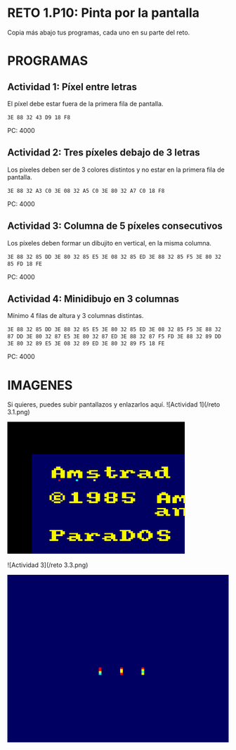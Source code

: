# RETO 1.P10: Pinta por la pantalla
Copia más abajo tus programas, cada uno en su parte del reto.

# PROGRAMAS

## Actividad 1: Píxel entre letras
El píxel debe estar fuera de la primera fila de pantalla.
```
3E 88 32 43 D9 18 F8
```
PC: 4000

## Actividad 2: Tres píxeles debajo de 3 letras
Los píxeles deben ser de 3 colores distintos y no estar en la primera fila de pantalla.
```
3E 88 32 A3 C0 3E 08 32 A5 C0 3E 80 32 A7 C0 18 F8
```
PC: 4000

## Actividad 3: Columna de 5 píxeles consecutivos
Los píxeles deben formar un dibujito en vertical, en la misma columna.
```
3E 88 32 85 DD 3E 80 32 85 E5 3E 08 32 85 ED 3E 88 32 85 F5 3E 80 32 85 FD 18 FE
```
PC: 4000

## Actividad 4: Minidibujo en 3 columnas
Mínimo 4 filas de altura y 3 columnas distintas.
```
3E 88 32 85 DD 3E 88 32 85 E5 3E 80 32 85 ED 3E 08 32 85 F5 3E 88 32 87 DD 3E 80 32 87 E5 3E 80 32 87 ED 3E 88 32 87 F5 FD 3E 88 32 89 DD 3E 80 32 89 E5 3E 08 32 89 ED 3E 80 32 89 F5 18 FE
```
PC: 4000

# IMAGENES
Si quieres, puedes subir pantallazos y enlazarlos aquí.
![Actividad 1](/reto 3.1.png)

![Actividad 2](/reto3.2.png)

![Actividad 3](/reto 3.3.png)

![Actividad 4](/reto3.4.png)

